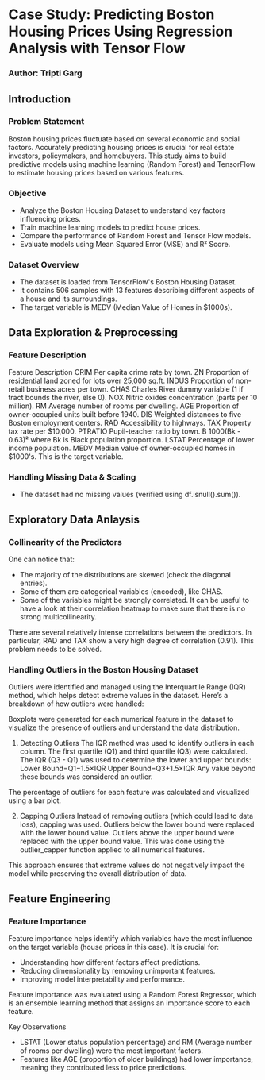# Case Study: Predicting Boston Housing Prices Using Regression Analysis with Tensor Flow
### Author: Tripti Garg

## Introduction

### Problem Statement

Boston housing prices fluctuate based on several economic and social factors. Accurately predicting housing prices is crucial for real estate investors, policymakers, and homebuyers. This study aims to build predictive models using machine learning (Random Forest) and TensorFlow to estimate housing prices based on various features.

### Objective

- Analyze the Boston Housing Dataset to understand key factors influencing prices.
- Train machine learning models to predict house prices.
- Compare the performance of Random Forest and Tensor Flow models.
- Evaluate models using Mean Squared Error (MSE) and R² Score.
  
### Dataset Overview

- The dataset is loaded from TensorFlow's Boston Housing Dataset.
- It contains 506 samples with 13 features describing different aspects of a house and its surroundings.
- The target variable is MEDV (Median Value of Homes in $1000s).

## Data Exploration & Preprocessing

### Feature Description

Feature   	Description
CRIM	      Per capita crime rate by town.
ZN	        Proportion of residential land zoned for lots over 25,000 sq.ft.
INDUS	      Proportion of non-retail business acres per town.
CHAS	      Charles River dummy variable (1 if tract bounds the river, else 0).
NOX	        Nitric oxides concentration (parts per 10 million).
RM	        Average number of rooms per dwelling.
AGE	        Proportion of owner-occupied units built before 1940.
DIS	        Weighted distances to five Boston employment centers.
RAD	        Accessibility to highways.
TAX	        Property tax rate per $10,000.
PTRATIO	    Pupil-teacher ratio by town.
B	          1000(Bk - 0.63)² where Bk is Black population proportion.
LSTAT       Percentage of lower income population.
MEDV        Median value of owner-occupied homes in $1000's. This is the target variable.

### Handling Missing Data & Scaling

- The dataset had no missing values (verified using df.isnull().sum()).

## Exploratory Data Anlaysis

### Collinearity of the Predictors


One can notice that:

- The majority of the distributions are skewed (check the diagonal entries).
- Some of them are categorical variables (encoded), like CHAS.
- Some of the variables might be strongly correlated. It can be useful to have a look at their correlation heatmap to make sure that there is no strong multicollinearity.


There are several relatively intense correlations between the predictors. In particular, RAD and TAX show a very high degree of correlation (0.91). This problem needs to be solved.

### Handling Outliers in the Boston Housing Dataset

Outliers were identified and managed using the Interquartile Range (IQR) method, which helps detect extreme values in the dataset. Here’s a breakdown of how outliers were handled:

Boxplots were generated for each numerical feature in the dataset to visualize the presence of outliers and understand the data distribution.





1. Detecting Outliers
The IQR method was used to identify outliers in each column.
The first quartile (Q1) and third quartile (Q3) were calculated.
The IQR (Q3 - Q1) was used to determine the lower and upper bounds:
Lower Bound=Q1−1.5×IQR
Upper Bound=Q3+1.5×IQR
Any value beyond these bounds was considered an outlier.

The percentage of outliers for each feature was calculated and visualized using a bar plot.


2. Capping Outliers
Instead of removing outliers (which could lead to data loss), capping was used.
Outliers below the lower bound were replaced with the lower bound value.
Outliers above the upper bound were replaced with the upper bound value.
This was done using the outlier_capper function applied to all numerical features.

This approach ensures that extreme values do not negatively impact the model while preserving the overall distribution of data.





## Feature Engineering

### Feature Importance

Feature importance helps identify which variables have the most influence on the target variable (house prices in this case). It is crucial for:

- Understanding how different factors affect predictions.
- Reducing dimensionality by removing unimportant features.
- Improving model interpretability and performance.

Feature importance was evaluated using a Random Forest Regressor, which is an ensemble learning method that assigns an importance score to each feature.

Key Observations
- LSTAT (Lower status population percentage) and RM (Average number of rooms per dwelling) were the most important factors.
- Features like AGE (proportion of older buildings) had lower importance, meaning they contributed less to price predictions.


